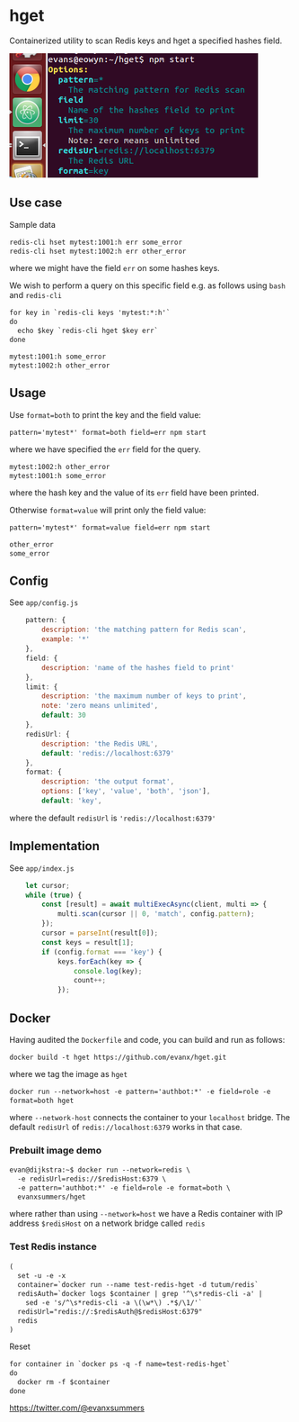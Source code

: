 # hget

Containerized utility to scan Redis keys and hget a specified hashes field.

<img src='https://raw.githubusercontent.com/evanx/hget/master/docs/readme/images/options.png'>


## Use case

Sample data
```
redis-cli hset mytest:1001:h err some_error
redis-cli hset mytest:1002:h err other_error
```
where we might have the field `err` on some hashes keys.

We wish to perform a query on this specific field e.g. as follows using `bash` and `redis-cli`
```
for key in `redis-cli keys 'mytest:*:h'`
do
  echo $key `redis-cli hget $key err`
done
```
```
mytest:1001:h some_error
mytest:1002:h other_error
```

## Usage

Use `format=both` to print the key and the field value:
```
pattern='mytest*' format=both field=err npm start
```
where we have specified the `err` field for the query.
```
mytest:1002:h other_error
mytest:1001:h some_error
```
where the hash key and the value of its `err` field have been printed.

Otherwise `format=value` will print only the field value:
```
pattern='mytest*' format=value field=err npm start
```
```
other_error
some_error
```

## Config

See `app/config.js`
```javascript
    pattern: {
        description: 'the matching pattern for Redis scan',
        example: '*'
    },
    field: {
        description: 'name of the hashes field to print'
    },
    limit: {
        description: 'the maximum number of keys to print',
        note: 'zero means unlimited',
        default: 30
    },
    redisUrl: {
        description: 'the Redis URL',
        default: 'redis://localhost:6379'
    },
    format: {
        description: 'the output format',
        options: ['key', 'value', 'both', 'json'],
        default: 'key',
```
where the default `redisUrl` is `'redis://localhost:6379'`

## Implementation

See `app/index.js`
```javascript
    let cursor;
    while (true) {
        const [result] = await multiExecAsync(client, multi => {
            multi.scan(cursor || 0, 'match', config.pattern);
        });
        cursor = parseInt(result[0]);
        const keys = result[1];
        if (config.format === 'key') {
            keys.forEach(key => {
                console.log(key);
                count++;
            });
```

## Docker

Having audited the `Dockerfile` and code, you can build and run as follows:

```shell
docker build -t hget https://github.com/evanx/hget.git
```
where we tag the image as `hget`

```shell
docker run --network=host -e pattern='authbot:*' -e field=role -e format=both hget
```
where `--network-host` connects the container to your `localhost` bridge. The default `redisUrl` of `redis://localhost:6379` works in that case.


### Prebuilt image demo

```
evan@dijkstra:~$ docker run --network=redis \
  -e redisUrl=redis://$redisHost:6379 \
  -e pattern='authbot:*' -e field=role -e format=both \
  evanxsummers/hget
```
where rather than using `--network=host` we have a Redis container with IP address `$redisHost` on a network bridge called `redis`


### Test Redis instance


```
(
  set -u -e -x
  container=`docker run --name test-redis-hget -d tutum/redis`
  redisAuth=`docker logs $container | grep '^\s*redis-cli -a' |
    sed -e 's/^\s*redis-cli -a \(\w*\) .*$/\1/'`
  redisUrl="redis://:$redisAuth@$redisHost:6379"
  redis
)
```

Reset
```
for container in `docker ps -q -f name=test-redis-hget`
do
  docker rm -f $container
done
```

https://twitter.com/@evanxsummers
